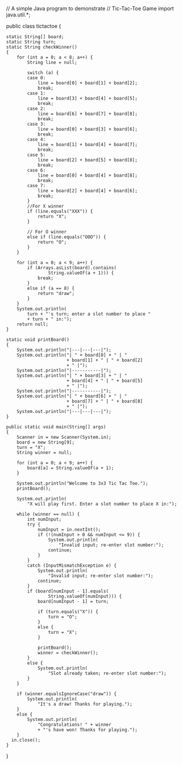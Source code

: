// A simple Java program to demonstrate 
// Tic-Tac-Toe Game
import java.util.*;

public class tictactoe {
  
    static String[] board;
    static String turn;
    static String checkWinner()
    {
        for (int a = 0; a < 8; a++) {
            String line = null;

            switch (a) {
            case 0:
                line = board[0] + board[1] + board[2];
                break;
            case 1:
                line = board[3] + board[4] + board[5];
                break;
            case 2:
                line = board[6] + board[7] + board[8];
                break;
            case 3:
                line = board[0] + board[3] + board[6];
                break;
            case 4:
                line = board[1] + board[4] + board[7];
                break;
            case 5:
                line = board[2] + board[5] + board[8];
                break;
            case 6:
                line = board[0] + board[4] + board[8];
                break;
            case 7:
                line = board[2] + board[4] + board[6];
                break;
            }
            //For X winner
            if (line.equals("XXX")) {
                return "X";
            }
            
            // For O winner
            else if (line.equals("OOO")) {
                return "O";
            }
        }
        
        for (int a = 0; a < 9; a++) {
            if (Arrays.asList(board).contains(
                    String.valueOf(a + 1))) {
                break;
            }
            else if (a == 8) {
                return "draw";
            }
        }
        System.out.println(
            turn + "'s turn; enter a slot number to place "
            + turn + " in:");
        return null;
    }
  
    static void printBoard()
    {
        System.out.println("|---|---|---|");
        System.out.println("| " + board[0] + " | "
                           + board[1] + " | " + board[2]
                           + " |");
        System.out.println("|-----------|");
        System.out.println("| " + board[3] + " | "
                           + board[4] + " | " + board[5]
                           + " |");
        System.out.println("|-----------|");
        System.out.println("| " + board[6] + " | "
                           + board[7] + " | " + board[8]
                           + " |");
        System.out.println("|---|---|---|");
    }

    public static void main(String[] args)
    {
        Scanner in = new Scanner(System.in);
        board = new String[9];
        turn = "X";
        String winner = null;

        for (int a = 0; a < 9; a++) {
            board[a] = String.valueOf(a + 1);
        }

        System.out.println("Welcome to 3x3 Tic Tac Toe.");
        printBoard();

        System.out.println(
            "X will play first. Enter a slot number to place X in:");

        while (winner == null) {
            int numInput;
            try {
                numInput = in.nextInt();
                if (!(numInput > 0 && numInput <= 9)) {
                    System.out.println(
                        "Invalid input; re-enter slot number:");
                    continue;
                }
            }
            catch (InputMismatchException e) {
                System.out.println(
                    "Invalid input; re-enter slot number:");
                continue;
            }
            if (board[numInput - 1].equals(
                    String.valueOf(numInput))) {
                board[numInput - 1] = turn;

                if (turn.equals("X")) {
                    turn = "O";
                }
                else {
                    turn = "X";
                }

                printBoard();
                winner = checkWinner();
            }
            else {
                System.out.println(
                    "Slot already taken; re-enter slot number:");
            }
        }
      
        if (winner.equalsIgnoreCase("draw")) {
            System.out.println(
                "It's a draw! Thanks for playing.");
        }
        else {
            System.out.println(
                "Congratulations! " + winner
                + "'s have won! Thanks for playing.");
        }
      in.close();
    }
}
